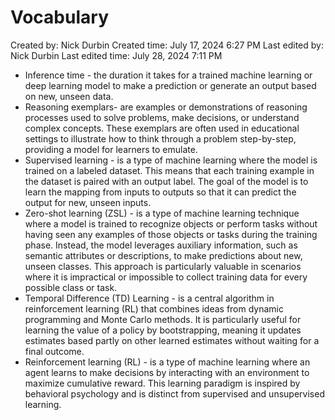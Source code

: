 # Vocabulary

Created by: Nick Durbin
Created time: July 17, 2024 6:27 PM
Last edited by: Nick Durbin
Last edited time: July 28, 2024 7:11 PM

- Inference time - the duration it takes for a trained machine learning or deep learning model to make a prediction or generate an output based on new, unseen data.
- Reasoning exemplars- are examples or demonstrations of reasoning processes used to solve problems, make decisions, or understand complex concepts. These exemplars are often used in educational settings to illustrate how to think through a problem step-by-step, providing a model for learners to emulate.
- Supervised learning - is a type of machine learning where the model is trained on a labeled dataset. This means that each training example in the dataset is paired with an output label. The goal of the model is to learn the mapping from inputs to outputs so that it can predict the output for new, unseen inputs.
- Zero-shot learning (ZSL) - is a type of machine learning technique where a model is trained to recognize objects or perform tasks without having seen any examples of those objects or tasks during the training phase. Instead, the model leverages auxiliary information, such as semantic attributes or descriptions, to make predictions about new, unseen classes. This approach is particularly valuable in scenarios where it is impractical or impossible to collect training data for every possible class or task.
- Temporal Difference (TD) Learning - is a central algorithm in reinforcement learning (RL) that combines ideas from dynamic programming and Monte Carlo methods. It is particularly useful for learning the value of a policy by bootstrapping, meaning it updates estimates based partly on other learned estimates without waiting for a final outcome.
- Reinforcement learning (RL) - is a type of machine learning where an agent learns to make decisions by interacting with an environment to maximize cumulative reward. This learning paradigm is inspired by behavioral psychology and is distinct from supervised and unsupervised learning.